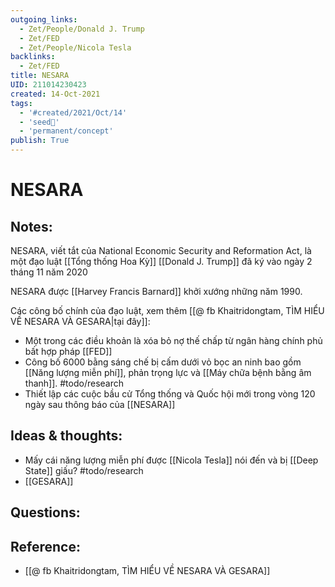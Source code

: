 ```yaml
---
outgoing_links:
  - Zet/People/Donald J. Trump
  - Zet/FED
  - Zet/People/Nicola Tesla
backlinks:
  - Zet/FED
title: NESARA
UID: 211014230423
created: 14-Oct-2021
tags:
  - '#created/2021/Oct/14'
  - 'seed🥜'
  - 'permanent/concept'
publish: True
---
```

# NESARA

## Notes:
NESARA, viết tắt của National Economic Security and Reformation Act, là một đạo luật [[Tổng thống Hoa Kỳ]] [[Donald J. Trump]] đã ký vào ngày 2 tháng 11 năm 2020

NESARA được [[Harvey Francis Barnard]] khởi xướng những năm 1990.

Các công bố chính của đạo luật, xem thêm [[@ fb Khaitridongtam, TÌM HIỂU VỀ NESARA VÀ GESARA|tại đây]]:
- Một trong các điều khoản là xóa bỏ nợ thế chấp từ ngân hàng chính phủ bất hợp pháp [[FED]]
- Công bố 6000 bằng sáng chế bị cấm dưới vỏ bọc an ninh bao gồm [[Năng lượng miễn phí]], phản trọng lực và [[Máy chữa bệnh bằng âm thanh]]. #todo/research 
- Thiết lập các cuộc bầu cử Tổng thống và Quốc hội mới trong vòng 120 ngày sau thông báo của [[NESARA]]

## Ideas & thoughts:
- Mấy cái năng lượng miễn phí được [[Nicola Tesla]] nói đến và bị [[Deep State]] giấu? #todo/research 
- [[GESARA]]

## Questions:

## Reference:
- [[@ fb Khaitridongtam, TÌM HIỂU VỀ NESARA VÀ GESARA]]